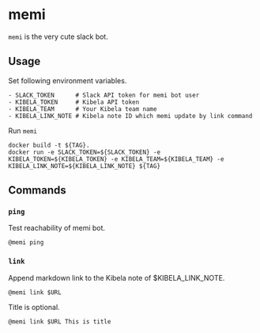 # memi
`memi` is the very cute slack bot.

## Usage
Set following environment variables.
```text
- SLACK_TOKEN      # Slack API token for memi bot user
- KIBELA_TOKEN     # Kibela API token
- KIBELA_TEAM      # Your Kibela team name
- KIBELA_LINK_NOTE # Kibela note ID which memi update by link command
```

Run `memi`
```shell
docker build -t ${TAG}.
docker run -e SLACK_TOKEN=${SLACK_TOKEN} -e KIBELA_TOKEN=${KIBELA_TOKEN} -e KIBELA_TEAM=${KIBELA_TEAM} -e KIBELA_LINK_NOTE=${KIBELA_LINK_NOTE} ${TAG}
```

## Commands

### `ping`
Test reachability of memi bot.
```
@memi ping
```

### `link`
Append markdown link to the Kibela note of $KIBELA_LINK_NOTE.
```
@memi link $URL
```
Title is optional.
```
@memi link $URL This is title
```
